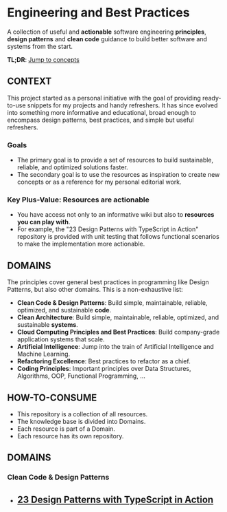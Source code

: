 # Engineering and Best Practices

A collection of useful and **actionable** software engineering **principles**, **design patterns** and **clean code** guidance to build better software and systems from the start.

**TL;DR**: [Jump to concepts](#domains)

## CONTEXT

This project started as a personal initiative with the goal of providing ready-to-use snippets for my projects and handy refreshers. It has since evolved into something more informative and educational, broad enough to encompass design patterns, best practices, and simple but useful refreshers.

### Goals

- The primary goal is to provide a set of resources to build sustainable, reliable, and optimized solutions faster.
- The secondary goal is to use the resources as inspiration to create new concepts or as a reference for my personal editorial work.

### Key Plus-Value: Resources are actionable

- You have access not only to an informative wiki but also to **resources you can play with**.
- For example, the "23 Design Patterns with TypeScript in Action" repository is provided with unit testing that follows functional scenarios to make the implementation more actionable.

## DOMAINS

The principles cover general best practices in programming like Design Patterns, but also other domains. This is a non-exhaustive list:

- **Clean Code & Design Patterns**: Build simple, maintainable, reliable, optimized, and sustainable **code**.
- **Clean Architecture**: Build simple, maintainable, reliable, optimized, and sustainable **systems**.
- **Cloud Computing Principles and Best Practices**: Build company-grade application systems that scale.
- **Artificial Intelligence**: Jump into the train of Artificial Intelligence and Machine Learning.
- **Refactoring Excellence**: Best practices to refactor as a chief.
- **Coding Principles**: Important principles over Data Structures, Algorithms, OOP, Functional Programming, ...

## HOW-TO-CONSUME

- This repository is a collection of all resources.
- The knowledge base is divided into Domains.
- Each resource is part of a Domain.
- Each resource has its own repository.

## DOMAINS

### Clean Code & Design Patterns

- ## [23 Design Patterns with TypeScript in Action](https://github.com/darthrichlius/Learning-Snippets-23-Design-Patterns-Typescript-React)

